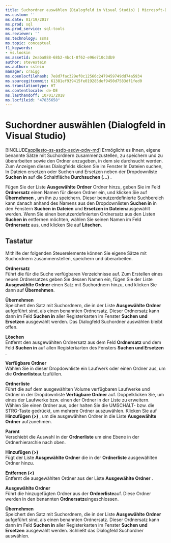 ```yaml
---
title: Suchordner auswählen (Dialogfeld in Visual Studio) | Microsoft-Dokumentation
ms.custom: ''
ms.date: 01/19/2017
ms.prod: sql
ms.prod_service: sql-tools
ms.reviewer: ''
ms.technology: ssms
ms.topic: conceptual
f1_keywords:
- vs.lookin
ms.assetid: 2eaba888-68b2-4bc1-8f62-e96e710c3db9
author: stevestein
ms.author: sstein
manager: craigg
ms.openlocfilehash: 7e8d7fac329ef0c12566c2479459749dd74a5934
ms.sourcegitcommit: 61381ef939415fe019285def9450d7583df1fed0
ms.translationtype: HT
ms.contentlocale: de-DE
ms.lasthandoff: 10/01/2018
ms.locfileid: "47835658"
---
```

# <a name="choose-search-folders-dialog-box-visual-studio"></a>Suchordner auswählen (Dialogfeld in Visual Studio)
[!INCLUDE[appliesto-ss-asdb-asdw-pdw-md](../../includes/appliesto-ss-asdb-asdw-pdw-md.md)]
Ermöglicht es Ihnen, eigene benannte Sätze mit Suchordnern zusammenzustellen, zu speichern und zu überarbeiten sowie den Ordner anzugeben, in dem sie durchsucht werden. Zum Anzeigen dieses Dialogfelds klicken Sie im Fenster In Dateien suchen, In Dateien ersetzen oder Suchen und Ersetzen neben der Dropdownliste **Suchen in** auf die Schaltfläche **Durchsuchen (...)** .  
  
Fügen Sie der Liste **Ausgewählte Ordner** Ordner hinzu, geben Sie im Feld **Ordnersatz** einen Namen für diesen Ordner ein, und klicken Sie auf **Übernehmen** , um ihn zu speichern. Dieser benutzerdefinierte Suchbereich kann danach anhand des Namens aus den Dropdownlisten **Suchen in** in den Fenstern **Suchen in Dateien** und **Ersetzen in Dateien**ausgewählt werden. Wenn Sie einen benutzerdefinierten Ordnersatz aus den Listen **Suchen in** entfernen möchten, wählen Sie seinen Namen im Feld **Ordnersatz** aus, und klicken Sie auf **Löschen**.  
  
## <a name="options"></a>Tastatur  
Mithilfe der folgenden Steuerelemente können Sie eigene Sätze mit Suchordnern zusammenstellen, speichern und überarbeiten.  
  
**Ordnersatz**  
Führt die für die Suche verfügbaren Verzeichnisse auf. Zum Erstellen eines neuen Ordnersatzes geben Sie dessen Namen ein, fügen Sie der Liste **Ausgewählte Ordner** einen Satz mit Suchordnern hinzu, und klicken Sie dann auf **Übernehmen**.  
  
**Übernehmen**  
Speichert den Satz mit Suchordnern, die in der Liste **Ausgewählte Ordner** aufgeführt sind, als einen benannten Ordnersatz. Dieser Ordnersatz kann dann im Feld **Suchen in** aller Registerkarten im Fenster **Suchen und Ersetzen** ausgewählt werden. Das Dialogfeld Suchordner auswählen bleibt offen.  
  
**Löschen**  
Entfernt den ausgewählten Ordnersatz aus dem Feld **Ordnersatz** und dem Feld **Suchen in** auf allen Registerkarten des Fensters **Suchen und Ersetzen** .  
  
**Verfügbare Ordner**  
Wählen Sie in dieser Dropdownliste ein Laufwerk oder einen Ordner aus, um die **Ordnerliste**aufzufüllen.  
  
**Ordnerliste**  
Führt die auf dem ausgewählten Volume verfügbaren Laufwerke und Ordner in der Dropdownliste **Verfügbare Ordner** auf. Doppelklicken Sie, um eines der Laufwerke bzw. einen der Ordner in der Liste zu erweitern. Wählen Sie einen Ordner aus, oder halten Sie die UMSCHALT- bzw. die STRG-Taste gedrückt, um mehrere Ordner auszuwählen. Klicken Sie auf **Hinzufügen (>)** , um die ausgewählten Ordner in die Liste **Ausgewählte Ordner** aufzunehmen.  
  
**Parent**  
Verschiebt die Auswahl in der **Ordnerliste** um eine Ebene in der Ordnerhierarchie nach oben.  
  
**Hinzufügen (>)**  
Fügt der Liste **Ausgewählte Ordner** die in der **Ordnerliste** ausgewählten Ordner hinzu.  
  
**Entfernen (<)**  
Entfernt die ausgewählten Ordner aus der Liste **Ausgewählte Ordner** .  
  
**Ausgewählte Ordner**  
Führt die hinzugefügten Ordner aus der **Ordnerliste**auf. Diese Ordner werden in den benannten **Ordnersatz**eingeschlossen.  
  
**Übernehmen**  
Speichert den Satz mit Suchordnern, die in der Liste **Ausgewählte Ordner** aufgeführt sind, als einen benannten Ordnersatz. Dieser Ordnersatz kann dann im Feld **Suchen in** aller Registerkarten im Fenster **Suchen und Ersetzen** ausgewählt werden. Schließt das Dialogfeld Suchordner auswählen.  
  
